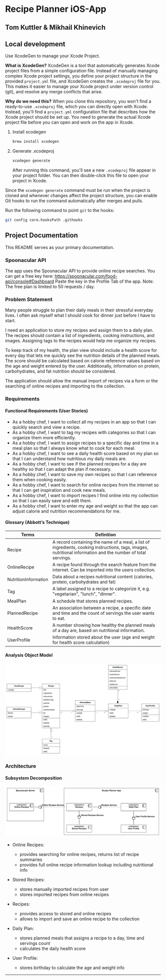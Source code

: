 # Recipe Planner iOS-App

## Tom Kuttler & Mikhail Khinevich

## Local development
Use XcodeGen to manage your Xcode Project. 

**What is XcodeGen?** XcodeGen is a tool that automatically generates Xcode project files from a simple configuration file. Instead of manually managing complex Xcode project settings, you define your project structure in the provided `project.yml` file, and XcodeGen creates the `.xcodeproj` file for you. This makes it easier to manage your Xcode project under version control (git), and resolve any merge conflicts that arise.

**Why do we need this?** When you clone this repository, you won't find a ready-to-use `.xcodeproj` file, which you can directly open with Xcode. Instead, you'll find a `project.yml` configuration file that describes how the Xcode project should be set up. You need to generate the actual Xcode project file before you can open and work on the app in Xcode.

1. Install xcodegen
    ```bash
    brew install xcodegen
    ```
2. Generate .xcodeproj
    ```bash
    xcodegen generate
    ```
    
    After running this command, you'll see a new `.xcodeproj` file appear in your project folder. You can then double-click this file to open your project in Xcode.

Since the `xcodegen generate` command must be run when the project is cloned and whenever changes affect the project structure, you can enable Git hooks to run the command automatically after merges and pulls.

Run the following command to point `git` to the hooks:
```bash
git config core.hooksPath .githooks
```

## Project Documentation

This README serves as your primary documentation.

### Spoonacular API
The app uses the Spoonacular API to provide online recipe searches.
You can get a free key here: https://spoonacular.com/food-api/console#Dashboard
Paste the key in the Profile Tab of the app.
Note: The free plan is limited to 50 requests / day.

### Problem Statement

Many people struggle to plan their daily meals in their stressful everyday lives.
I often ask myself what I should cook for dinner just before I have to start.

I need an application to store my recipes and assign them to a daily plan. The recipes should contain a list of ingredients, cooking instructions, and images.
Assigning tags to the recipes would help me organize my recipes.

To keep track of my health, the plan view should include a health score for every day that lets me quickly see the nutrition details of the planned meals.
The score should be calculated based on calorie reference values based on the age and weight entered by the user.
Additionally, information on protein, carbohydrates, and fat nutrition should be considered.

The application should allow the manual import of recipes via a form or the searching of online recipes and importing to the collection.

### Requirements

#### Functional Requirements (User Stories)

- As a hobby chef, I want to collect all my recipes in an app so that I can quickly search and view a recipe.
- As a hobby chef, I want to tag my recipes with categories so that I can organize them more efficiently.
- As a hobby chef, I want to assign recipes to a specific day and time in a meal plan so that I always know what to cook for each meal.
- As a hobby chef, I want to see a daily health score based on my plan so that I can understand how nutritious my daily meals are.
- As a hobby chef, I want to see if the planned recipes for a day are healthy so that I can adapt the plan if necessary.
- As a hobby chef, I want to save my own recipes so that I can reference them when cooking easily.
- As a hobby chef, I want to search for online recipes from the internet so that I can get inspiration and cook new meals.
- As a hobby chef, I want to import recipes I find online into my collection so that I can easily save and edit them.
- As a hobby chef, I want to enter my age and weight so that the app can adjust calorie and nutrition recommendations for me.

#### Glossary (Abbott’s Technique)

| Terms    | Definition      |
| ------------- | ------------- |
| Recipe | A record containing the name of a meal, a list of ingredients, cooking instructions, tags, images, nutritional information and the number of total servings. |
| OnlineRecipe | A recipe found through the search feature from the internet. Can be imported into the users collection. |
| NutritionInformation | Data about a recipes nutritional content (calories, protein, carbohydrates and fat) |
| Tag | A label assigned to a recipe to categorize it, e.g. "vegetarian", "lunch", "dinner". |
| MealPlan | A schedule that stores planned recipes. | 
| PlannedRecipe | An association between a recipe, a specific date and time and the count of servings the user wants to eat. |
| HealthScore | A number showing how healthy the planned meals of a day are, based on nutritional information. |
| UserProfile | Information stored about the user (age and weight for health score calculation) |

#### Analysis Object Model

![Analysis Object Model](AOM.png)

### Architecture

#### Subsystem Decomposition

![Subsystem Decomposition](SubsystemDecomp.png)

* Online Recipes:
    - provides searching for online recipes, returns list of recipe summaries
    - provides full online recipe information lookup including nutritional info

* Stored Recipes:
    - stores manually imported recipes from user
    - stores imported recipes from online recipes

* Recipes:
    - provides access to stored and online recipes
    - allows to import and save an online recipe to the collection

* Daily Plan:
    - stores planned meals that assigns a recipe to a day, time and servings count
    - calculates the daily health score

* User Profile:
    - stores birthday to calculate the age and weight info
---
